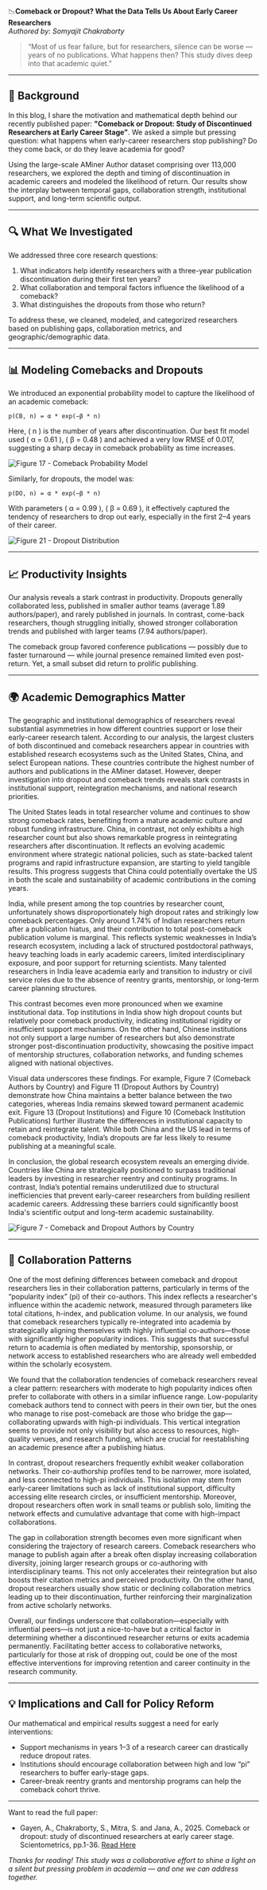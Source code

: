 

📉**Comeback or Dropout? What the Data Tells Us About Early Career Researchers**<br>
_Authored by: Somyajit Chakraborty_

> “Most of us fear failure, but for researchers, silence can be worse — years of no publications. What happens then? This study dives deep into that academic quiet.”

---

## 🧠 Background

In this blog, I share the motivation and mathematical depth behind our recently published paper: **"Comeback or Dropout: Study of Discontinued Researchers at Early Career Stage"**. We asked a simple but pressing question: what happens when early-career researchers stop publishing? Do they come back, or do they leave academia for good?

Using the large-scale AMiner Author dataset comprising over 113,000 researchers, we explored the depth and timing of discontinuation in academic careers and modeled the likelihood of return. Our results show the interplay between temporal gaps, collaboration strength, institutional support, and long-term scientific output.

---

## 🔍 What We Investigated

We addressed three core research questions:

1. What indicators help identify researchers with a three-year publication discontinuation during their first ten years?
2. What collaboration and temporal factors influence the likelihood of a comeback?
3. What distinguishes the dropouts from those who return?

To address these, we cleaned, modeled, and categorized researchers based on publishing gaps, collaboration metrics, and geographic/demographic data.

---

## 📊 Modeling Comebacks and Dropouts

We introduced an exponential probability model to capture the likelihood of an academic comeback:

```
p(CB, n) = α * exp(−β * n)
```

Here, \( n \) is the number of years after discontinuation. Our best fit model used \( α = 0.61 \), \( β = 0.48 \) and achieved a very low RMSE of 0.017, suggesting a sharp decay in comeback probability as time increases.

![Figure 17 - Comeback Probability Model](comeback/Final.png)

Similarly, for dropouts, the model was:

```
p(DO, n) = α * exp(−β * n)
```

With parameters \( α = 0.99 \), \( β = 0.69 \), it effectively captured the tendency of researchers to drop out early, especially in the first 2–4 years of their career.

![Figure 21 - Dropout Distribution](comeback/Dropout_Percentage.png)

---

## 📈 Productivity Insights

Our analysis reveals a stark contrast in productivity. Dropouts generally collaborated less, published in smaller author teams (average 1.89 authors/paper), and rarely published in journals. In contrast, come-back researchers, though struggling initially, showed stronger collaboration trends and published with larger teams (7.94 authors/paper).

The comeback group favored conference publications — possibly due to faster turnaround — while journal presence remained limited even post-return. Yet, a small subset did return to prolific publishing.


---

## 🌍 Academic Demographics Matter

The geographic and institutional demographics of researchers reveal substantial asymmetries in how different countries support or lose their early-career research talent. According to our analysis, the largest clusters of both discontinued and comeback researchers appear in countries with established research ecosystems such as the United States, China, and select European nations. These countries contribute the highest number of authors and publications in the AMiner dataset. However, deeper investigation into dropout and comeback trends reveals stark contrasts in institutional support, reintegration mechanisms, and national research priorities.

The United States leads in total researcher volume and continues to show strong comeback rates, benefiting from a mature academic culture and robust funding infrastructure. China, in contrast, not only exhibits a high researcher count but also shows remarkable progress in reintegrating researchers after discontinuation. It reflects an evolving academic environment where strategic national policies, such as state-backed talent programs and rapid infrastructure expansion, are starting to yield tangible results. This progress suggests that China could potentially overtake the US in both the scale and sustainability of academic contributions in the coming years.

India, while present among the top countries by researcher count, unfortunately shows disproportionately high dropout rates and strikingly low comeback percentages. Only around 1.74% of Indian researchers return after a publication hiatus, and their contribution to total post-comeback publication volume is marginal. This reflects systemic weaknesses in India’s research ecosystem, including a lack of structured postdoctoral pathways, heavy teaching loads in early academic careers, limited interdisciplinary exposure, and poor support for returning scientists. Many talented researchers in India leave academia early and transition to industry or civil service roles due to the absence of reentry grants, mentorship, or long-term career planning structures.

This contrast becomes even more pronounced when we examine institutional data. Top institutions in India show high dropout counts but relatively poor comeback productivity, indicating institutional rigidity or insufficient support mechanisms. On the other hand, Chinese institutions not only support a large number of researchers but also demonstrate stronger post-discontinuation productivity, showcasing the positive impact of mentorship structures, collaboration networks, and funding schemes aligned with national objectives.

Visual data underscores these findings. For example, Figure 7 (Comeback Authors by Country) and Figure 11 (Dropout Authors by Country) demonstrate how China maintains a better balance between the two categories, whereas India remains skewed toward permanent academic exit. Figure 13 (Dropout Institutions) and Figure 10 (Comeback Institution Publications) further illustrate the differences in institutional capacity to retain and reintegrate talent. While both China and the US lead in terms of comeback productivity, India’s dropouts are far less likely to resume publishing at a meaningful scale.

In conclusion, the global research ecosystem reveals an emerging divide. Countries like China are strategically positioned to surpass traditional leaders by investing in researcher reentry and continuity programs. In contrast, India’s potential remains underutilized due to structural inefficiencies that prevent early-career researchers from building resilient academic careers. Addressing these barriers could significantly boost India's scientific output and long-term academic sustainability.



![Figure 7 - Comeback and Dropout Authors by Country](comeback/comeback_dropout.png)

---

## 🤝 Collaboration Patterns

One of the most defining differences between comeback and dropout researchers lies in their collaboration patterns, particularly in terms of the “popularity index” (pi) of their co-authors. This index reflects a researcher's influence within the academic network, measured through parameters like total citations, h-index, and publication volume. In our analysis, we found that comeback researchers typically re-integrated into academia by strategically aligning themselves with highly influential co-authors—those with significantly higher popularity indices. This suggests that successful return to academia is often mediated by mentorship, sponsorship, or network access to established researchers who are already well embedded within the scholarly ecosystem.

We found that the collaboration tendencies of comeback researchers reveal a clear pattern: researchers with moderate to high popularity indices often prefer to collaborate with others in a similar influence range. Low-popularity comeback authors tend to connect with peers in their own tier, but the ones who manage to rise post-comeback are those who bridge the gap—collaborating upwards with high-pi individuals. This vertical integration seems to provide not only visibility but also access to resources, high-quality venues, and research funding, which are crucial for reestablishing an academic presence after a publishing hiatus.

In contrast, dropout researchers frequently exhibit weaker collaboration networks. Their co-authorship profiles tend to be narrower, more isolated, and less connected to high-pi individuals. This isolation may stem from early-career limitations such as lack of institutional support, difficulty accessing elite research circles, or insufficient mentorship. Moreover, dropout researchers often work in small teams or publish solo, limiting the network effects and cumulative advantage that come with high-impact collaborations.

The gap in collaboration strength becomes even more significant when considering the trajectory of research careers. Comeback researchers who manage to publish again after a break often display increasing collaboration diversity, joining larger research groups or co-authoring with interdisciplinary teams. This not only accelerates their reintegration but also boosts their citation metrics and perceived productivity. On the other hand, dropout researchers usually show static or declining collaboration metrics leading up to their discontinuation, further reinforcing their marginalization from active scholarly networks.

Overall, our findings underscore that collaboration—especially with influential peers—is not just a nice-to-have but a critical factor in determining whether a discontinued researcher returns or exits academia permanently. Facilitating better access to collaborative networks, particularly for those at risk of dropping out, could be one of the most effective interventions for improving retention and career continuity in the research community.


---

## 💡 Implications and Call for Policy Reform

Our mathematical and empirical results suggest a need for early interventions:

- Support mechanisms in years 1–3 of a research career can drastically reduce dropout rates.
- Institutions should encourage collaboration between high and low “pi” researchers to buffer early-stage gaps.
- Career-break reentry grants and mentorship programs can help the comeback cohort thrive.

---
Want to read the full paper:
- Gayen, A., Chakraborty, S., Mitra, S. and Jana, A., 2025. Comeback or dropout: study of discontinued researchers at early career stage. Scientometrics, pp.1-36. [Read Here](https://idp.springer.com/authorize/casa?redirect_uri=https://link.springer.com/article/10.1007/s11192-025-05243-z&casa_token=WDN1VgKGSXcAAAAA:iU0wI0iVDV0IuN72CENgIL1AuS-YSTEOxK2PBkonG17cdgSs6pJu9LRna5gdZyOSOwOtjC53d6BPdN-69w)

_Thanks for reading! This study was a collaborative effort to shine a light on a silent but pressing problem in academia — and one we can address together._
